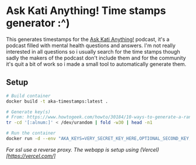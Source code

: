 # Ask Kati Anything! Time stamps generator :^)

This generates timestamps for the [Ask Kati Anything!](https://www.youtube.com/playlist?list=PLMSjrqhPvOoZrz95tshKA9tIymbqxNxKn) podcast, it's a podcast filled with mental health questions and answers.
I'm not really interested in all questions so i usually search for the time stamps though sadly the makers of the podcast don't include them and for the community it's quit a bit of work so i made a small tool to automatically generate them.

## Setup
```sh
# Build container
docker build -t aka-timestamps:latest .

# Generate key(s)
# From: https://www.howtogeek.com/howto/30184/10-ways-to-generate-a-random-password-from-the-command-line/
tr -cd '[:alnum:]' < /dev/urandom | fold -w30 | head -n1

# Run the container
docker run -d --env "AKA_KEYS=VERY_SECRET_KEY_HERE,OPTIONAL_SECOND_KEY,ANOTHER" -p 127.0.0.1:9090:9090 --name aka-timestamps --restart always aka-timestamps
```
*For ssl use a reverse proxy. The webapp is setup using (Vercel)[https://vercel.com/]*

